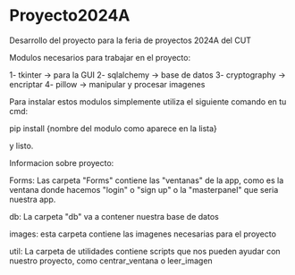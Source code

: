 # Proyecto2024A
Desarrollo del proyecto para la feria de proyectos 2024A del CUT

Modulos necesarios para trabajar en el proyecto:

1- tkinter -> para la GUI
2- sqlalchemy -> base de datos
3- cryptography -> encriptar 
4- pillow -> manipular y procesar imagenes

Para instalar estos modulos simplemente utiliza el siguiente comando en tu cmd:

pip install {nombre del modulo como aparece en la lista}

y listo.

Informacion sobre proyecto:

Forms: Las carpeta "Forms" contiene las "ventanas" de la app, como es la ventana donde hacemos "login" o "sign up" o la "masterpanel" que seria nuestra app.

db: La carpeta "db" va a contener nuestra base de datos

images: esta carpeta contiene las imagenes necesarias para el proyecto

util: La carpeta de utilidades contiene scripts que nos pueden ayudar con nuestro proyecto, como centrar_ventana o leer_imagen
